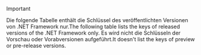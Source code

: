 
> [!IMPORTANT]
> <span data-ttu-id="4647c-101">Die folgende Tabelle enthält die Schlüssel des veröffentlichten Versionen von .NET Framework nur.</span><span class="sxs-lookup"><span data-stu-id="4647c-101">The following table lists the keys of released versions of the .NET Framework only.</span></span> <span data-ttu-id="4647c-102">Es wird nicht die Schlüsseln der Vorschau oder Vorabversionen aufgeführt.</span><span class="sxs-lookup"><span data-stu-id="4647c-102">It doesn't list the keys of preview or pre-release versions.</span></span>
